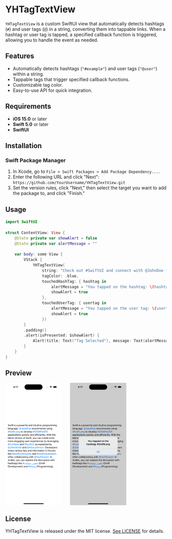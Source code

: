 # YHTagTextView

`YHTagTextView` is a custom SwiftUI view that automatically detects hashtags (`#`) and user tags (`@`) in a string, converting them into tappable links. When a hashtag or user tag is tapped, a specified callback function is triggered, allowing you to handle the event as needed.

## Features

- Automatically detects hashtags (`"#example"`) and user tags (`"@user"`) within a string.
- Tappable tags that trigger specified callback functions.
- Customizable tag color.
- Easy-to-use API for quick integration.

## Requirements

- **iOS 15.0** or later
- **Swift 5.0** or later
- **SwiftUI**

## Installation

### Swift Package Manager

1. In Xcode, go to `File > Swift Packages > Add Package Dependency...`.
2. Enter the following URL and click "Next":
`https://github.com/YourUsername/YHTagTextView.git`   
3. Set the version rules, click "Next," then select the target you want to add the package to, and click "Finish."

## Usage

```swift
import SwiftUI

struct ContentView: View {
    @State private var showAlert = false
    @State private var alertMessage = ""

    var body: some View {
        VStack {
            YHTagTextView(
                string: "Check out #SwiftUI and connect with @JohnDoe for more details!",
                tagColor: .blue,
                touchedHashTag: { hashtag in
                    alertMessage = "You tapped on the hashtag: \(hashtag)"
                    showAlert = true
                },
                touchedUserTag: { usertag in
                    alertMessage = "You tapped on the user tag: \(usertag)"
                    showAlert = true
                })
        }
        .padding()
        .alert(isPresented: $showAlert) {
            Alert(title: Text("Tag Selected"), message: Text(alertMessage), dismissButton: .default(Text("OK")))
        }
    }
}
```

## Preview
<div style="display: flex; align-items: center;"> 
    <img src="https://raw.githubusercontent.com/yonghwinam/YHTagTextView/main/Example/Example/Preview%20Content/Preview%20Assets.xcassets/preview_001.imageset/preview_001.png" alt="Preview1" style="width: 35%; margin-right: 5%;"> 
    <img src="https://raw.githubusercontent.com/yonghwinam/YHTagTextView/main/Example/Example/Preview%20Content/Preview%20Assets.xcassets/preview_002.imageset/preview_002.png" alt="Preview2" style="width: 35%;"> 
</div>

## License

YHTagTextView is released under the MIT license. [See LICENSE](https://github.com/yonghwinam/YHTagTextView/blob/main/LICENSE) for details.
